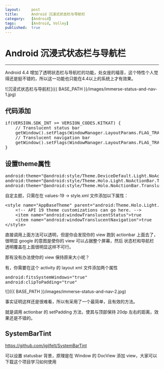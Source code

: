 ```yaml
---
layout:		post
title:		Android 沉浸式状态栏与导航栏
category:	[Android]
tags:		[Android, Volley]
published:	true
---
```

# Android 沉浸式状态栏与导航栏
---

Android 4.4 增加了透明状态栏与导航栏的功能，处女座的福音，这个特性个人觉得还是挺不错的，所以这一功能也只能在4.4以上的系统上才有效果。

![沉浸式状态栏与导航栏]({{ BASE_PATH }}/images/immerse-status-and-nav-1.jpg)


<!--break-->


## 代码添加
<pre class="prettyprint linenums">
if(VERSION.SDK_INT >= VERSION_CODES.KITKAT) {
	// Translucent status bar
	getWindow().setFlags(WindowManager.LayoutParams.FLAG_TRANSLUCENT_STATUS, WindowManager.LayoutParams.FLAG_TRANSLUCENT_STATUS);
	// Translucent navigation bar
	getWindow().setFlags(WindowManager.LayoutParams.FLAG_TRANSLUCENT_NAVIGATION, WindowManager.LayoutParams.FLAG_TRANSLUCENT_NAVIGATION);
}
</pre>

## 设置theme属性
<pre class="prettyprint linenums">
android:theme="@android:style/Theme.DeviceDefault.Light.NoActionBar.TranslucentDecor"
android:theme="@android:style/Theme.Holo.Light.NoActionBar.TranslucentDecor"
android:theme="@android:style/Theme.Holo.NoActionBar.TranslucentDecor"
</pre>

自定主题，只需在在 values-19 -> style.xml 文件添加以下属性：

<pre class="prettyprint linenums">
&lt;style name="AppBaseTheme" parent="android:Theme.Holo.Light.DarkActionBar">
	&lt;!-- API 19 theme customizations can go here. -->
	&lt;item name="android:windowTranslucentStatus">true</item>
	&lt;item name="android:windowTranslucentNavigation">true</item>
&lt;/style>
</pre>

直接调用上面方法可以透明，但是你会发现你的 view 跑到 actionbar 上面去了，很明显 google 的意图是使你的 view 可以占据整个屏幕，然后 状态栏和导航栏 透明覆盖在上面很明显这样不可行。

那有没有办法使你的 view 保持原来大小呢？

有，你需要在这个 activity 的 layout xml 文件添加两个属性

<pre class="prettyprint linenums">
android:fitsSystemWindows="true"
android:clipToPadding="true"
</pre>

![]({{ BASE_PATH }}/images/immerse-status-and-nav-2.jpg)

事实证明这样还是很难看，所以有采用了一个最简单，且有效的方法。

就是调用 actionbar 的 setPadding 方法，使其与顶部保持 20dp 左右的距离，效果还是不错的。


## SystemBarTint

https://github.com/jgilfelt/SystemBarTint

可以设置 statusbar 背景，原理是在 Window 的 DocView 添加 view，大家可以下载这个项目学习如何使用
